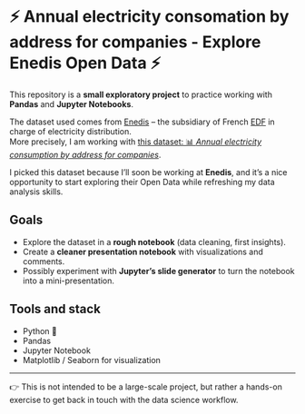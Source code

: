 # ⚡ Annual electricity consomation by address for companies - Explore Enedis Open Data ⚡

This repository is a **small exploratory project** to practice working with **Pandas** and **Jupyter Notebooks**.

The dataset used comes from [Enedis](https://www.enedis.fr/) – the subsidiary of French [EDF](https://en.wikipedia.org/wiki/%C3%89lectricit%C3%A9_de_France#Distribution_network_(RTE_and_Enedis)) in charge of electricity distribution.  
More precisely, I am working with [this dataset: 📊 *Annual electricity consumption by address for companies*](https://data.enedis.fr/explore/dataset/consommation-annuelle-entreprise-par-adresse/).

I picked this dataset because I’ll soon be working at **Enedis**, and it’s a nice opportunity to start exploring their Open Data while refreshing my data analysis skills.

## Goals

- Explore the dataset in a **rough notebook** (data cleaning, first insights).
- Create a **cleaner presentation notebook** with visualizations and comments.
- Possibly experiment with **Jupyter’s slide generator** to turn the notebook into a mini-presentation.

## Tools and stack

- Python 🐍
- Pandas
- Jupyter Notebook
- Matplotlib / Seaborn for visualization

---

👉 This is not intended to be a large-scale project, but rather a hands-on exercise to get back in touch with the data science workflow.
